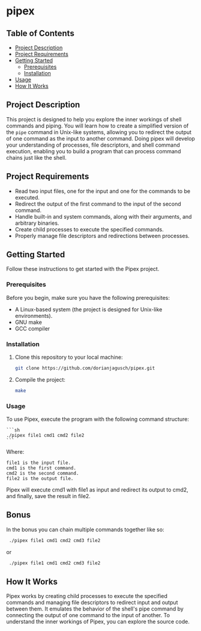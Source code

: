 # pipex

## Table of Contents
- [Project Description](#project-description)
- [Project Requirements](#project-requirements)
- [Getting Started](#getting-started)
  - [Prerequisites](#prerequisites)
  - [Installation](#installation)
- [Usage](#usage)
- [How It Works](#how-it-works)

## Project Description

This project is designed to help you explore the inner workings of shell commands and piping. You will learn how to create a simplified version of the `pipe` command in Unix-like systems, allowing you to redirect the output of one command as the input to another command.
Doing pipex will develop your understanding of processes, file descriptors, and shell command execution, enabling you to build a program that can process command chains just like the shell.

## Project Requirements

- Read two input files, one for the input and one for the commands to be executed.
- Redirect the output of the first command to the input of the second command.
- Handle built-in and system commands, along with their arguments, and arbitrary binaries.
- Create child processes to execute the specified commands.
- Properly manage file descriptors and redirections between processes.

## Getting Started

Follow these instructions to get started with the Pipex project.

### Prerequisites

Before you begin, make sure you have the following prerequisites:

- A Linux-based system (the project is designed for Unix-like environments).
- GNU make
- GCC compiler

### Installation

1. Clone this repository to your local machine:

   ```sh
   git clone https://github.com/dorianjagusch/pipex.git
   ```

2. Compile the project:

     ```sh
     make
     ```

### Usage

To use Pipex, execute the program with the following command structure:
    
    ```sh
    ./pipex file1 cmd1 cmd2 file2
    ```

Where:

    file1 is the input file.
    cmd1 is the first command.
    cmd2 is the second command.
    file2 is the output file.

Pipex will execute cmd1 with file1 as input and redirect its output to cmd2, and finally, save the result in file2.

## Bonus

 In the bonus you can chain multiple commands together like so:

   ```sh
    ./pipex file1 cmd1 cmd2 cmd3 file2
   ```

  or

   ```sh
    ./pipex file1 cmd1 cmd2 cmd3 file2
   ```


## How It Works

Pipex works by creating child processes to execute the specified commands and managing file descriptors to redirect input and output between them. It emulates the behavior of the shell's pipe command by connecting the output of one command to the input of another.
To understand the inner workings of Pipex, you can explore the source code.
